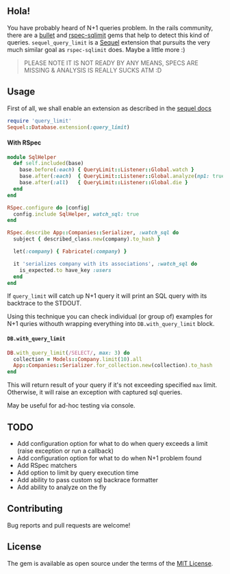 ## Hola!

You have probably heard of N+1 queries problem. In the rails community, there are a [bullet](https://github.com/flyerhzm/bullet) and [rspec-sqlimit](https://github.com/nepalez/rspec-sqlimit) gems that help to detect this kind of queries. `sequel_query_limit` is a [Sequel](https://github.com/jeremyevans/sequel) extension that pursuits the very much similar goal as `rspec-sqlimit` does. Maybe a little more :)

> PLEASE NOTE IT IS NOT READY BY ANY MEANS, SPECS ARE MISSING & ANALYSIS IS REALLY SUCKS ATM :D


## Usage

First of all, we shall enable an extension as described in the [sequel docs](https://github.com/jeremyevans/sequel/blob/master/doc/extensions.rdoc#database-extensions)

```ruby
require 'query_limit'
Sequel::Database.extension(:query_limit)
```


#### With RSpec

```ruby
module SqlHelper
  def self.included(base)
    base.before(:each) { QueryLimit::Listener::Global.watch }
    base.after(:each)  { QueryLimit::Listener::Global.analyze(np1: true, reset: true) }
    base.after(:all)   { QueryLimit::Listener::Global.die }
  end
end

RSpec.configure do |config|
  config.include SqlHelper, watch_sql: true
end

RSpec.describe App::Companies::Serializer, :watch_sql do
  subject { described_class.new(company).to_hash }

  let(:company) { Fabricate(:company) }

  it 'serializes company with its associations', :watch_sql do
    is_expected.to have_key :users
  end
end
```

If `query_limit` will catch up N+1 query it will print an SQL query with its backtrace to the STDOUT.

Using this technique you can check individual (or group of) examples for N+1 quries withouth wrapping everything into `DB.with_query_limit` block.


#### `DB.with_query_limit`

```ruby
DB.with_query_limit(/SELECT/, max: 3) do
  collection = Models::Company.limit(10).all
  App::Companies::Serializer.for_collection.new(collection).to_hash
end
```

This will return result of your query if it's not exceeding specified `max` limit. Otherwise, it will raise an exception with captured sql queries.

May be useful for ad-hoc testing via console.


## TODO

- Add configuration option for what to do when query exceeds a limit (raise exception or run a callback)
- Add configuration option for what to do when N+1 problem found
- Add RSpec matchers
- Add option to limit by query execution time
- Add ability to pass custom sql backrace formatter
- Add ability to analyze on the fly


## Contributing

Bug reports and pull requests are welcome!


## License

The gem is available as open source under the terms of the [MIT License](http://opensource.org/licenses/MIT).

